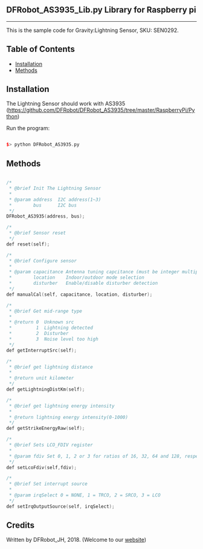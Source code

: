 ## DFRobot_AS3935_Lib.py Library for Raspberry pi
---------------------------------------------------------
This is the sample code for Gravity:Lightning Sensor, SKU: SEN0292.
## Table of Contents

* [Installation](#installation)
* [Methods](#methods)
<snippet>
<content>

## Installation
The Lightning Sensor should work with AS3935
(https://github.com/DFRobot/DFRobot_AS3935/tree/master/RaspberryPi/Python) 

Run the program:

```cpp

$> python DFRobot_AS3935.py

```
## Methods

```C++

/*
 * @brief Init The Lightning Sensor
 *
 * @param address  I2C address(1~3)
 *        bus      I2C bus
 */
DFRobot_AS3935(address, bus);

/*
 * @brief Sensor reset
 */
def reset(self);

/*
 * @brief Configure sensor
 *
 * @param capacitance Antenna tuning capcitance (must be integer multiple of 8, 8 - 120 pf)
 *        location    Indoor/outdoor mode selection
 *        disturber   Enable/disable disturber detection
 */
def manualCal(self, capacitance, location, disturber);

/*
 * @brief Get mid-range type
 *
 * @return 0  Unknown src
 *         1  Lightning detected
 *         2  Disturber
 *         3  Noise level too high
 */
def getInterruptSrc(self);

/*
 * @brief get lightning distance
 * 
 * @return unit kilometer
 */
def getLightningDistKm(self);

/*
 * @brief get lightning energy intensity
 * 
 * @return lightning energy intensity(0-1000)
 */
def getStrikeEnergyRaw(self);

/*
 * @brief Sets LCO_FDIV register
 *
 * @param fdiv Set 0, 1, 2 or 3 for ratios of 16, 32, 64 and 128, respectively
 */
def setLcoFdiv(self,fdiv);

/*
 * @brief Set interrupt source
 *
 * @param irqSelect 0 = NONE, 1 = TRCO, 2 = SRCO, 3 = LCO
 */
def setIrqOutputSource(self, irqSelect);

```
## Credits

Written by DFRobot_JH, 2018. (Welcome to our [website](https://www.dfrobot.com/))







